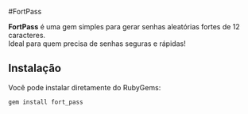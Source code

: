 #FortPass

**FortPass** é uma gem simples para gerar senhas aleatórias fortes de 12 caracteres.  
Ideal para quem precisa de senhas seguras e rápidas!

## Instalação

Você pode instalar diretamente do RubyGems:  
```sh
gem install fort_pass
